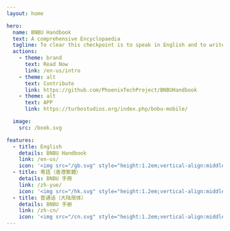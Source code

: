 ```yaml
---
layout: home

hero:
  name: BNBU Handbook
  text: A comprehensive Encyclopaedia
  tagline: To clear this checkpoint is to speak in English and to write in the winding grace of traditional script like a school of fish crowding to the water's skin just to breathe the air.
  actions:
    - theme: brand
      text: Read Now
      link: /en-us/intro
    - theme: alt
      text: Contribute
      link: https://github.com/PhoenixTechProject/BNBUHandbook
    - theme: alt
      text: APP
      link: https://turbostudios.org/index.php/bnbu-mobile/

  image:
    src: /book.svg

features:
  - title: English
    details: BNBU Handbook
    link: /en-us/
    icon: '<img src="/gb.svg" style="height:1.2em;vertical-align:middle;">'
  - title: 粵語（香港繁體）
    details: BNBU 手冊
    link: /zh-yue/
    icon: '<img src="/hk.svg" style="height:1.2em;vertical-align:middle;">'
  - title: 普通话（大陆简体）
    details: BNBU 手册
    link: /zh-cn/
    icon: '<img src="/cn.svg" style="height:1.2em;vertical-align:middle;">'
---
```


